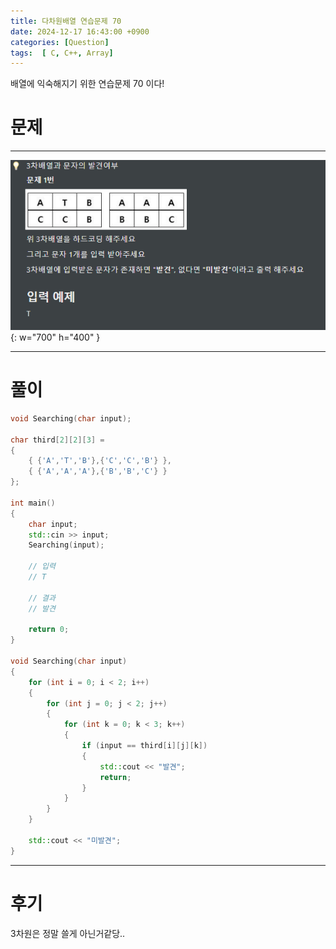 ```yaml
---
title: 다차원배열 연습문제 70
date: 2024-12-17 16:43:00 +0900
categories: [Question]  
tags:  [ C, C++, Array]
---
```


배열에 익숙해지기 위한 연습문제 70 이다!

# 문제   
---------------------------------------
![Desktop View](/assets/img/Array69.png){: w="700" h="400" }

---------------------------------------

# 풀이

```c++
void Searching(char input);

char third[2][2][3] =
{
    { {'A','T','B'},{'C','C','B'} },
    { {'A','A','A'},{'B','B','C'} }
};

int main()
{
    char input;
    std::cin >> input;
    Searching(input);
    
    // 입력
    // T

    // 결과
    // 발견

    return 0;
}

void Searching(char input)
{
    for (int i = 0; i < 2; i++)
    {
        for (int j = 0; j < 2; j++)
        {
            for (int k = 0; k < 3; k++)
            {
                if (input == third[i][j][k])
                {
                    std::cout << "발견";
                    return;
                }
            }
        }
    }
    
    std::cout << "미발견";
}
```
---------------------------------------

# 후기

3차원은 정말 쓸게 아닌거같당..
